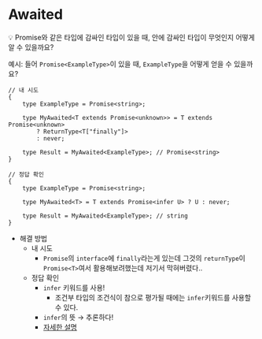 # Awaited

<aside>
💡 Promise와 같은 타입에 감싸인 타입이 있을 때, 안에 감싸인 타입이 무엇인지 어떻게 알 수 있을까요?

예시: 들어 `Promise<ExampleType>`이 있을 때, `ExampleType`을 어떻게 얻을 수 있을까요?

</aside>

```tsx
// 내 시도
{
    type ExampleType = Promise<string>;

    type MyAwaited<T extends Promise<unknown>> = T extends Promise<unknown>
        ? ReturnType<T["finally"]>
        : never;

    type Result = MyAwaited<ExampleType>; // Promise<string>
}

// 정답 확인
{
    type ExampleType = Promise<string>;

    type MyAwaited<T> = T extends Promise<infer U> ? U : never;

    type Result = MyAwaited<ExampleType>; // string
}
```

-   해결 방법
    -   내 시도
        -   `Promise`의 `interface`에 `finally`라는게 있는데 그것의 `returnType`이 `Promise<T>`여서 활용해보려했는데 저기서 막혀버렸다..
    -   정답 확인
        -   `infer` 키워드를 사용!
            -   조건부 타입의 조건식이 참으로 평가될 때에는 `infer`키워드를 사용할 수 있다.
        -   `infer`의 뜻 → 추론하다!
        -   [자세한 설명](https://velog.io/@from_numpy/TypeScript-infer)
